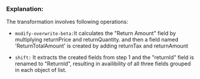 ### Explanation: 

The transformation involves following operations:

* `modify-overwrite-beta:`It calculates the "Return Amount" field by multiplying returnPrice and returnQuantity. and then a field named 'ReturnTotalAmount' is created by adding returnTax and returnAmount


* `shift:` It extracts the created fields from step 1 and the "returnId" field is renamed to "ReturnId", resulting in availibility of all three fields grouped in each object of list.
